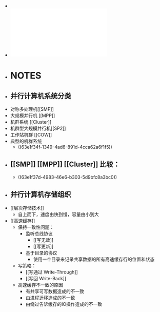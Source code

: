 -
- ![PC2.pdf](../assets/PC2_1675735226424_0.pdf)
- # NOTES
- ## 并行计算机系统分类
- 对称多处理机[[SMP]]
- 大规模并行机 [[MPP]]
- 机群系统 [[Cluster]]
- 机群型大规模并行机[[SP2]]
- 工作站机群 [[COW]]
- 典型的机群系统
	- ((63e1f34f-1349-4ad6-891d-4cca62a6f1f5))
- [[SMP]] [[MPP]] [[Cluster]] 比较：
	-
	- ((63e1f37d-4983-46e6-b303-5d9bfc8a3bc0))
- ## 并行计算机存储组织
- [[层次存储技术]]
	- 自上而下，速度由快到慢，容量由小到大
- [[高速缓存]]
	- 保持一致性问题：
		- 监听总线协议
			- [[写无效]]
			- [[写更新]]
		- 基于目录的协议
			- 使用一个目录来记录共享数据的所有高速缓存行的位置和状态
	- 写策略：
		- [[写通过 Write-Through]]
		- [[写回 Write-Back]]
	- 高速缓存不一致的原因
		- 有共享可写数据造成的不一致
		- 由进程迁移造成的不一致
		- 由绕过告诉缓存的IO操作造成的不一致